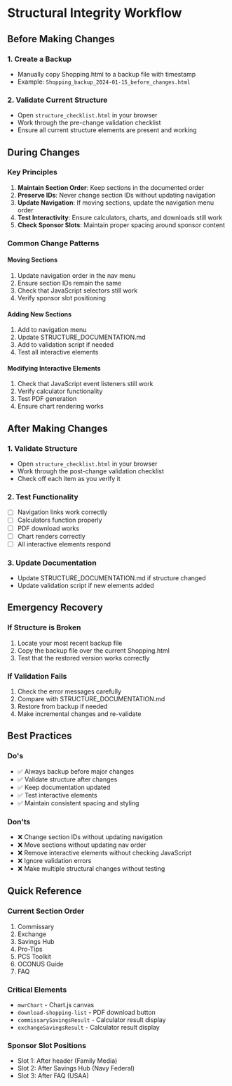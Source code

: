# Structural Integrity Workflow

## Before Making Changes

### 1. Create a Backup
- Manually copy Shopping.html to a backup file with timestamp
- Example: `Shopping_backup_2024-01-15_before_changes.html`

### 2. Validate Current Structure
- Open `structure_checklist.html` in your browser
- Work through the pre-change validation checklist
- Ensure all current structure elements are present and working

## During Changes

### Key Principles
1. **Maintain Section Order**: Keep sections in the documented order
2. **Preserve IDs**: Never change section IDs without updating navigation
3. **Update Navigation**: If moving sections, update the navigation menu order
4. **Test Interactivity**: Ensure calculators, charts, and downloads still work
5. **Check Sponsor Slots**: Maintain proper spacing around sponsor content

### Common Change Patterns

#### Moving Sections
1. Update navigation order in the nav menu
2. Ensure section IDs remain the same
3. Check that JavaScript selectors still work
4. Verify sponsor slot positioning

#### Adding New Sections
1. Add to navigation menu
2. Update STRUCTURE_DOCUMENTATION.md
3. Add to validation script if needed
4. Test all interactive elements

#### Modifying Interactive Elements
1. Check that JavaScript event listeners still work
2. Verify calculator functionality
3. Test PDF generation
4. Ensure chart rendering works

## After Making Changes

### 1. Validate Structure
- Open `structure_checklist.html` in your browser
- Work through the post-change validation checklist
- Check off each item as you verify it

### 2. Test Functionality
- [ ] Navigation links work correctly
- [ ] Calculators function properly
- [ ] PDF download works
- [ ] Chart renders correctly
- [ ] All interactive elements respond

### 3. Update Documentation
- Update STRUCTURE_DOCUMENTATION.md if structure changed
- Update validation script if new elements added

## Emergency Recovery

### If Structure is Broken
1. Locate your most recent backup file
2. Copy the backup file over the current Shopping.html
3. Test that the restored version works correctly

### If Validation Fails
1. Check the error messages carefully
2. Compare with STRUCTURE_DOCUMENTATION.md
3. Restore from backup if needed
4. Make incremental changes and re-validate

## Best Practices

### Do's
- ✅ Always backup before major changes
- ✅ Validate structure after changes
- ✅ Keep documentation updated
- ✅ Test interactive elements
- ✅ Maintain consistent spacing and styling

### Don'ts
- ❌ Change section IDs without updating navigation
- ❌ Move sections without updating nav order
- ❌ Remove interactive elements without checking JavaScript
- ❌ Ignore validation errors
- ❌ Make multiple structural changes without testing

## Quick Reference

### Current Section Order
1. Commissary
2. Exchange
3. Savings Hub
4. Pro-Tips
5. PCS Toolkit
6. OCONUS Guide
7. FAQ

### Critical Elements
- `mwrChart` - Chart.js canvas
- `download-shopping-list` - PDF download button
- `commissarySavingsResult` - Calculator result display
- `exchangeSavingsResult` - Calculator result display

### Sponsor Slot Positions
- Slot 1: After header (Family Media)
- Slot 2: After Savings Hub (Navy Federal)
- Slot 3: After FAQ (USAA)

